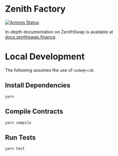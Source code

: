 # Zenith Factory

[![Actions Status](https://github.com/zenithswap/zenithswap-core/workflows/CI/badge.svg)](https://github.com/zenithswap/zenithswap-core/actions)

In-depth documentation on ZenithSwap is available at [docs.zenithswap.finance](https://docs.zenithswap.finance/).

# Local Development

The following assumes the use of `node@>=10`.

## Install Dependencies

`yarn`

## Compile Contracts

`yarn compile`

## Run Tests

`yarn test`
